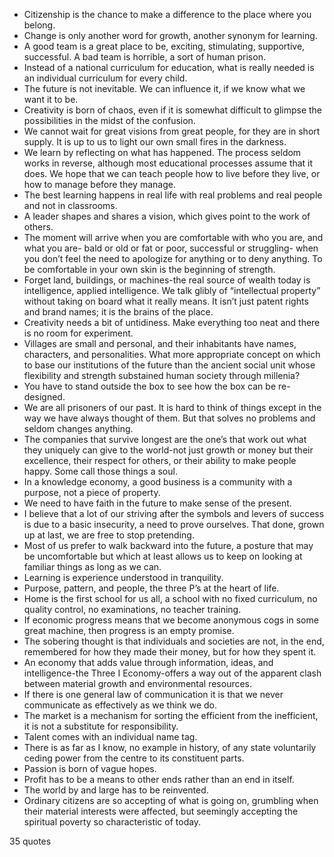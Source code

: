  - Citizenship is the chance to make a difference to the place where you belong.
 - Change is only another word for growth, another synonym for learning.
 - A good team is a great place to be, exciting, stimulating, supportive, successful. A bad team is horrible, a sort of human prison.
 - Instead of a national curriculum for education, what is really needed is an individual curriculum for every child.
 - The future is not inevitable. We can influence it, if we know what we want it to be.
 - Creativity is born of chaos, even if it is somewhat difficult to glimpse the possibilities in the midst of the confusion.
 - We cannot wait for great visions from great people, for they are in short supply. It is up to us to light our own small fires in the darkness.
 - We learn by reflecting on what has happened. The process seldom works in reverse, although most educational processes assume that it does. We hope that we can teach people how to live before they live, or how to manage before they manage.
 - The best learning happens in real life with real problems and real people and not in classrooms.
 - A leader shapes and shares a vision, which gives point to the work of others.
 - The moment will arrive when you are comfortable with who you are, and what you are- bald or old or fat or poor, successful or struggling- when you don’t feel the need to apologize for anything or to deny anything. To be comfortable in your own skin is the beginning of strength.
 - Forget land, buildings, or machines-the real source of wealth today is intelligence, applied intelligence. We talk glibly of “intellectual property” without taking on board what it really means. It isn’t just patent rights and brand names; it is the brains of the place.
 - Creativity needs a bit of untidiness. Make everything too neat and there is no room for experiment.
 - Villages are small and personal, and their inhabitants have names, characters, and personalities. What more appropriate concept on which to base our institutions of the future than the ancient social unit whose flexibility and strength substained human society through millenia?
 - You have to stand outside the box to see how the box can be re-designed.
 - We are all prisoners of our past. It is hard to think of things except in the way we have always thought of them. But that solves no problems and seldom changes anything.
 - The companies that survive longest are the one’s that work out what they uniquely can give to the world-not just growth or money but their excellence, their respect for others, or their ability to make people happy. Some call those things a soul.
 - In a knowledge economy, a good business is a community with a purpose, not a piece of property.
 - We need to have faith in the future to make sense of the present.
 - I believe that a lot of our striving after the symbols and levers of success is due to a basic insecurity, a need to prove ourselves. That done, grown up at last, we are free to stop pretending.
 - Most of us prefer to walk backward into the future, a posture that may be uncomfortable but which at least allows us to keep on looking at familiar things as long as we can.
 - Learning is experience understood in tranquility.
 - Purpose, pattern, and people, the three P’s at the heart of life.
 - Home is the first school for us all, a school with no fixed curriculum, no quality control, no examinations, no teacher training.
 - If economic progress means that we become anonymous cogs in some great machine, then progress is an empty promise.
 - The sobering thought is that individuals and societies are not, in the end, remembered for how they made their money, but for how they spent it.
 - An economy that adds value through information, ideas, and intelligence-the Three I Economy-offers a way out of the apparent clash between material growth and environmental resources.
 - If there is one general law of communication it is that we never communicate as effectively as we think we do.
 - The market is a mechanism for sorting the efficient from the inefficient, it is not a substitute for responsibility.
 - Talent comes with an individual name tag.
 - There is as far as I know, no example in history, of any state voluntarily ceding power from the centre to its constituent parts.
 - Passion is born of vague hopes.
 - Profit has to be a means to other ends rather than an end in itself.
 - The world by and large has to be reinvented.
 - Ordinary citizens are so accepting of what is going on, grumbling when their material interests were affected, but seemingly accepting the spiritual poverty so characteristic of today.

35 quotes